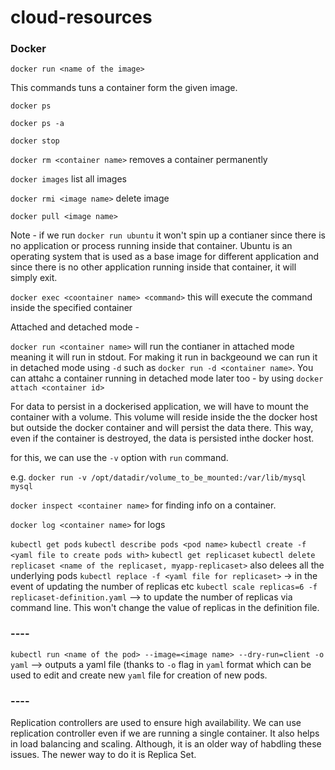 # cloud-resources


### Docker

`docker run <name of the image>`

This commands tuns a container form the given image.

`docker ps`


`docker ps -a`


`docker stop`

`docker rm <container name>`  removes a container permanently 


`docker images` list all images

`docker rmi <image name>`   delete image

`docker pull <image name>` 


Note - if we run `docker run ubuntu` it won't spin up a contianer since there is no application or process running inside that container. Ubuntu is an operating system that is used as a base image for different application and since there is no other application running inside that container, it will simply exit.



`docker exec <coontainer name> <command>` this will execute the command inside the specified container


Attached and detached mode - 

`docker run <container name>` will run the contianer in attached mode meaning it will run in stdout. For making it run in backgeound we can run it in detached mode using `-d` such as `docker run -d <container name>`. You can attahc a container running in detached mode later too - by using `docker attach <container id>`


For data to persist in a dockerised application, we will have to mount the container with a volume. This volume will reside inside the the docker host but outside the docker container and will persist the data there. This way, even if the container is destroyed, the data is persisted inthe docker host.

for this, we can use the `-v` option with `run` command.

e.g. `docker run -v /opt/datadir/volume_to_be_mounted:/var/lib/mysql mysql`


`docker inspect <container name>` for finding info on a container.




`docker log <container name>` for logs



`kubectl get pods`
`kubectl describe pods <pod name>`
`kubectl create -f <yaml file to create pods with>`
`kubectl get replicaset`
`kubectl delete replicaset <name of the replicaset, myapp-replicaset>` also delees all the underlying pods
`kubectl replace -f <yaml file for replicaset>` -> in the event of updating the number of replicas etc
`kubectl scale replicas=6 -f replicaset-definition.yaml` --> to update the number of replicas via command line. This won't change the value of replicas in the definition file.
### ----

`kubectl run <name of the pod> --image=<image name> --dry-run=client -o yaml` --> outputs a yaml file (thanks to `-o` flag in `yaml` format which can be used to edit and create new `yaml` file for creation of new pods.  

### ----

Replication controllers are used to ensure high availability. We can use replication controller even if we are running a single container. It also helps in load balancing and scaling. Although, it is an older way of habdling these issues. The newer way to do it is Replica Set.



